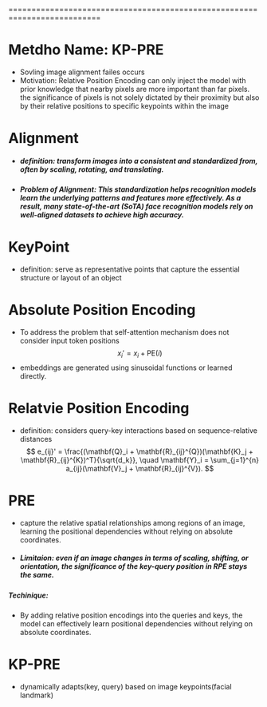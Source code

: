 ==========================================================================

# Metdho Name: KP-PRE
- Sovling image alignment failes occurs
- Motivation: Relative Position Encoding can only inject the model with prior knowledge that nearby pixels are more important than far pixels.
the significance of pixels is not solely dictated by their proximity but also by their relative positions to specific keypoints within the image

# Alignment
- ##### definition: transform images into a consistent and standardized from, often by scaling, rotating, and translating.
- ##### Problem of Alignment: This standardization helps recognition models learn the underlying patterns and features more effectively. As a result, many state-of-the-art (SoTA) face recognition models rely on well-aligned datasets to achieve high accuracy.
# KeyPoint
- definition: serve as representative points that capture the essential structure or layout of an object
# Absolute Position Encoding
- To address the problem that self-attention mechanism does not consider input token positions
$$
x_i' = x_i + \mathrm{PE}(i)
$$
- embeddings are generated using sinusoidal functions or learned directly.
# Relatvie Position Encoding
- definition: considers query-key interactions based on sequence-relative distances
$$
e_{ij}' = \frac{(\mathbf{Q}_i + \mathbf{R}_{ij}^{Q})(\mathbf{K}_j + \mathbf{R}_{ij}^{K})^T}{\sqrt{d_k}}, \quad 
\mathbf{Y}_i = \sum_{j=1}^{n} a_{ij}(\mathbf{V}_j + \mathbf{R}_{ij}^{V}).
$$

# PRE
- capture the relative spatial relationships among regions of an image, learning the positional dependencies without relying on absolute coordinates.
- ##### Limitaion: even if an image changes in terms of scaling, shifting, or orientation, the significance of the key-query position in RPE stays the same.
##### Techinique:
- By adding relative position encodings into the queries and keys, the model can effectively learn positional dependencies without relying on absolute coordinates. 

# KP-PRE
- dynamically adapts(key, query) based on image keypoints(facial landmark)

